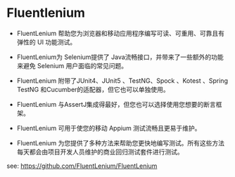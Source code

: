 Fluentlenium
===
- FluentLenium 帮助您为浏览器和移动应用程序编写可读、可重用、可靠且有弹性的 UI 功能测试。

- FluentLenium为 Selenium提供了 Java流畅接口，并带来了一些额外的功能 来避免 Selenium 用户面临的常见问题。

- FluentLenium 附带了JUnit4、JUnit5 、TestNG、Spock 、Kotest 、Spring TestNG 和Cucumber的适配器，但它也可以单独使用。

- FluentLenium 与A​​ssertJ集成得最好，但您也可以选择使用您想要的断言框架。

- FluentLenium 可用于使您的移动 Appium 测试流畅且更易于维护。

- FluentLenium 为您提供了多种方法来帮助您更快地编写测试。所有这些方法每天都会由项目开发人员维护的商业回归测试套件进行测试。

see: https://github.com/FluentLenium/FluentLenium